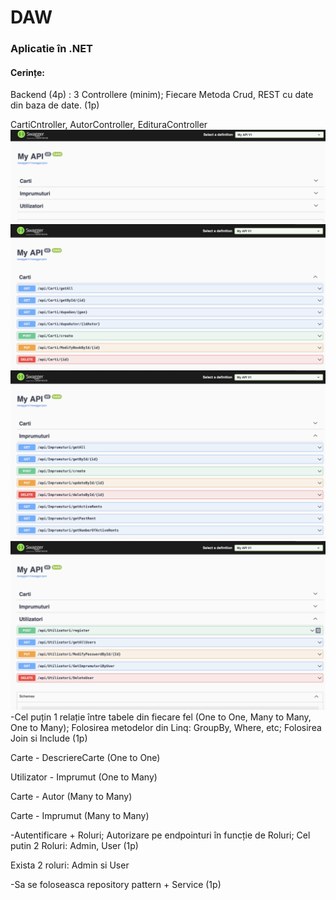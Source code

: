 # DAW

### Aplicatie în .NET

#### Cerințe:

Backend (4p) :
3 Controllere (minim); Fiecare Metoda Crud, REST cu date din baza de date. (1p)

CartiCntroller, AutorController, EdituraController
![](./Pictures/1.png)
![](./Pictures/2.png)![](./Pictures/3.png)![](./Pictures/4.png)
-Cel puțin 1 relație între tabele din fiecare fel (One to One, Many to Many, One to Many); Folosirea metodelor din Linq: GroupBy, Where, etc; Folosirea Join si Include (1p)

Carte - DescriereCarte (One to One)

Utilizator - Imprumut (One to Many)

Carte - Autor (Many to Many)

Carte - Imprumut (Many to Many)

-Autentificare + Roluri; Autorizare pe endpointuri în funcție de Roluri; Cel putin 2 Roluri: Admin, User (1p)

Exista 2 roluri: Admin si User

-Sa se foloseasca repository pattern + Service (1p)

